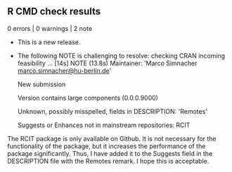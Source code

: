 ## R CMD check results

0 errors | 0 warnings | 2 note

* This is a new release.

* The following NOTE is challenging to resolve: 
  checking CRAN incoming feasibility ... [14s] NOTE (13.8s)
   Maintainer: 'Marco Simnacher <marco.simnacher@hu-berlin.de>'
   
   New submission
   
   Version contains large components (0.0.0.9000)
   
   Unknown, possibly misspelled, fields in DESCRIPTION:
     'Remotes'
   
   Suggests or Enhances not in mainstream repositories:
     RCIT
  
The RCIT package is only available on Github. It is not necessary for the functionality of the package, but it increases the     performance of the package significantly. Thus, I have added it to the Suggests field in the DESCRIPTION file with the Remotes remark. I hope this is acceptable.


     
